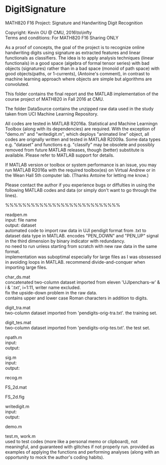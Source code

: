 # DigitSignature
MATH820 F16 Project: Signature and Handwriting Digit Recognition  

Copyright: Kevin OU @ CMU, 2016\to\infty  
Terms and conditions: For MATH820 F16 Sharing ONLY


As a proof of concepts, the goal of the project is to recognize online handwriting digits using signature as extracted features and linear functionals as classifiers. The idea is to apply analysis techniques (linear functionals) in a good space (algebra of formal tensor series) with bad objects (signatures) rather than in a bad space (monoid of path space) with good objects(paths, or 1-currents), (Antoine's comment), in contrast to machine learning approach where objects are simple but algorithms are convoluted.  


This folder contains the final report and the MATLAB implementation of the course project of MATH820 in Fall 2016 at CMU.  


The folder DataSource contains the unzipped raw data used in the study taken from UCI Machine Learning Repository.  


All codes are tested in MATLAB R2016a. Statistical and Machine Learningn Toolbox (along with its dependencies) are required. With the exception of "demo.m" and "writedigit.m", which deploys "animated line" object, all codes are orignally written and tested in MATLAB R2009a. Some data types e.g. "dataset" and functions e.g. "classify" may be obsolete and possibly removed from future MATLAB releases, though (better) substitute is available. Please refer to MATLAB support for details.  

If MATLAB version or toolbox or system performance is an issue, you may run MATLAB R2016a with the required toolbox(es) on Virtual Andrew or in the Wean Hall 5th computer lab. (Thanks Antoine for letting me know.)  

Please contact the author if you experience bugs or diffulties in using the following MATLAB codes and data (or simply don't want to go through the lines).  

%%%%%%%%%%%%%%%%%%%%%%%%%%%  

readpen.m  
input: file name  
output: dataset  
automated code to import raw data in UJI pendigit format from .txt to dataset data type in MATLAB. encodes "PEN_DOWN" and "PEN_UP" signal in the third dimension by binary indicator with redundancy.  
no need to run unless starting from scratch with new raw data in the same format.  
implementation was suboptimal especially for large files as I was obssessed in avoiding loops in MATLAB. recommend divide-and-conquer when importing large files.  


char_ds.mat  
concatenated two-column dataset imported from eleven 'UJIpenchars-w' & i & '.txt', i=1:11, writer name excluded.  
fix the upside-down problem in the raw data.  
contains upper and lower case Roman characters in addition to digits.  


digit_tra.mat  
two-column dataset imported from 'pendigits-orig-tra.txt'. the training set.  


digit_tes.mat  
two-column dataset imported from 'pendigits-orig-tes.txt'. the test set.  


npath.m  
input:  
output:  


sig.m  
input:  
output:  


recog.m  


FS_2d.mat  


FS_2d.fig  


writedigit.m  
input:  
output:  


demo.m  


test.m, work.m  
used to test codes (more like a personal memo or clipboard), not meaningful, and guaranteed with glitches if not properly run. provided as examples of applying the functions and performing analyses (along with an opportunity to mock the author's coding habits).
